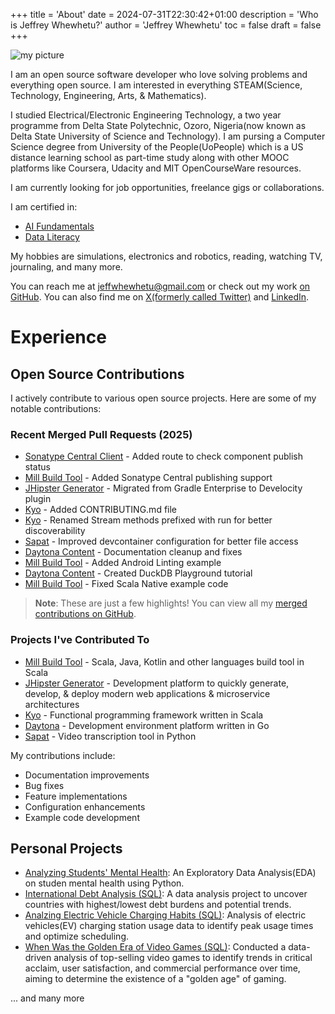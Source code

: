 +++
title = 'About'
date = 2024-07-31T22:30:42+01:00
description = 'Who is Jeffrey Whewhetu?'
author = 'Jeffrey Whewhetu'
toc = false
draft = false
+++

![my picture](stewie_small.jpg)

I am an open source software developer who love solving problems and everything open source. I am interested in everything STEAM(Science, Technology, Engineering, Arts, & Mathematics).


I studied Electrical/Electronic Engineering Technology, a two year programme from Delta State Polytechnic, Ozoro, Nigeria(now known as Delta State University of Science and Technology).
I am pursing a Computer Science degree from University of the People(UoPeople) which is a US distance learning school as part-time study along with other MOOC platforms like Coursera, Udacity and MIT OpenCourseWare resources.

I am currently looking for job opportunities, freelance gigs or collaborations.

I am certified in:

* [AI Fundamentals](https://www.datacamp.com/skill-verification/AIF0025779916184)
* [Data Literacy](https://www.datacamp.com/skill-verification/DL0039179656230)

My hobbies are simulations, electronics and robotics, reading, watching TV, journaling, and many more.


You can reach me at [jeffwhewhetu@gmail.com](mailto:jeffwhewhetu@gmail.com) or check out my work [on GitHub](https://github.com/c0d33ngr). You can also find me on [X(formerly called Twitter)](https://x.com/c0d33ngr) and [LinkedIn](https://www.linkedin.com/in/jeffrey-whewhetu-483170240).


# Experience

## Open Source Contributions

I actively contribute to various open source projects. Here are some of my notable contributions:

### Recent Merged Pull Requests (2025)

- [Sonatype Central Client](https://github.com/lumidion/sonatype-central-client/pull/23) - Added route to check component publish status
- [Mill Build Tool](https://github.com/com-lihaoyi/mill/pull/4928) - Added Sonatype Central publishing support
- [JHipster Generator](https://github.com/jhipster/generator-jhipster/pull/29080) - Migrated from Gradle Enterprise to Develocity plugin
- [Kyo](https://github.com/getkyo/kyo/pull/1112) - Added CONTRIBUTING.md file
- [Kyo](https://github.com/getkyo/kyo/pull/1062) - Renamed Stream methods prefixed with run for better discoverability
- [Sapat](https://github.com/nkkko/sapat/pull/9) - Improved devcontainer configuration for better file access
- [Daytona Content](https://github.com/daytonaio/content/pull/142) - Documentation cleanup and fixes
- [Mill Build Tool](https://github.com/com-lihaoyi/mill/pull/3931) - Added Android Linting example
- [Daytona Content](https://github.com/daytonaio/content/pull/117) - Created DuckDB Playground tutorial
- [Mill Build Tool](https://github.com/com-lihaoyi/mill/pull/3899) - Fixed Scala Native example code

> **Note**: These are just a few highlights! You can view all my [merged contributions on GitHub](https://github.com/search?q=is%3Apr+author%3Ac0d33ngr+is%3Amerged&type=pullrequests).

### Projects I've Contributed To

- [Mill Build Tool](https://github.com/com-lihaoyi/mill) - Scala, Java, Kotlin and other languages build tool in Scala
- [JHipster Generator](https://github.com/jhipster/generator-jhipster) - Development platform to quickly generate, develop, & deploy modern web applications & microservice architectures
- [Kyo](https://github.com/getkyo/kyo) - Functional programming framework written in Scala
- [Daytona](https://github.com/daytonaio/content) - Development environment platform written in Go
- [Sapat](https://github.com/nkkko/sapat) - Video transcription tool in Python

My contributions include:
- Documentation improvements
- Bug fixes
- Feature implementations
- Configuration enhancements
- Example code development

## Personal Projects

- [Analyzing Students' Mental Health](https://www.datacamp.com/datalab/w/4541e288-4861-4f5c-8f9d-5238756d158e/edit): An Exploratory Data Analysis(EDA) on studen mental health using Python.
- [International Debt Analysis (SQL)](https://www.datacamp.com/datalab/w/6d78b9cf-ecdf-4270-9ecd-0fc04eac16a2/edit): A data analysis project to uncover countries with highest/lowest debt burdens and potential trends.
- [Analzing Electric Vehicle Charging Habits (SQL)](https://www.datacamp.com/datalab/w/f6c5bfcd-aaca-42a4-bb8d-4bf7eb96f28e/edit): Analysis of electric vehicles(EV) charging station usage data to identify peak usage times and optimize scheduling.
- [When Was the Golden Era of Video Games (SQL)](https://www.datacamp.com/datalab/w/c595576c-7af9-432a-a92e-15afe9b441dd/edit): Conducted a data-driven analysis of top-selling video games to identify trends in critical acclaim, user satisfaction, and commercial performance over time, aiming to determine the existence of a "golden age" of gaming. 

... and many more